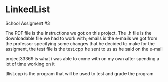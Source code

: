 # LinkedList

School Assigment #3

The PDF file is the instructions we got on this project. The .h file is the downloadable file we had to work with; emails is the e-mails we got from the professor specifying some changes that he decided to make for the assigment, the test file is the test.cpp he sent to us as he said on the e-mail

project33369 is what i was able to come with on my own after spending a lot of time working on it

tllist.cpp is the program that will be used to test and grade the program
